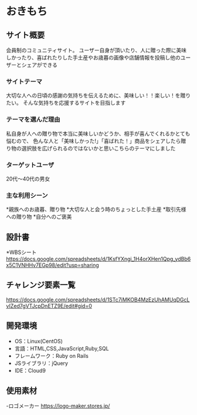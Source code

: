 # おきもち
## サイト概要
会員制のコミュニティサイト。
ユーザー自身が頂いたり、人に贈った際に美味しかったり、喜ばれたりした手土産やお歳暮の画像や店舗情報を投稿し他のユーザーとシェアができる

### サイトテーマ
大切な人への日頃の感謝の気持ちを伝えるために、美味しい！！楽しい！を贈りたい。
そんな気持ちを応援するサイトを目指します

### テーマを選んだ理由
私自身が人への贈り物で本当に美味しいかどうか、相手が喜んでくれるかとても悩むので、
色んな人と「美味しかった!」「喜ばれた！」商品をシェアしたら贈り物の選択肢を広げられるのではないかと思いこちらのテーマにしました

### ターゲットユーザ
20代～40代の男女

### 主な利用シーン
*親族へのお歳暮、贈り物
*大切な人と会う時のちょっとした手土産
*取引先様への贈り物
*自分へのご褒美

## 設計書
*WBSシート　https://docs.google.com/spreadsheets/d/1KsfYXngi_1H4orXHen1Qpg_ydBb6x5C1VNHHv7EGp98/edit?usp=sharing


## チャレンジ要素一覧
https://docs.google.com/spreadsheets/d/1STc7iMKOB4MzEzUhAMUqDGcLvIZed7gVTJcpDnETZ9E/edit#gid=0

## 開発環境
- OS：Linux(CentOS)
- 言語：HTML,CSS,JavaScript,Ruby,SQL
- フレームワーク：Ruby on Rails
- JSライブラリ：jQuery
- IDE：Cloud9

## 使用素材
-ロゴメーカー https://logo-maker.stores.jp/
